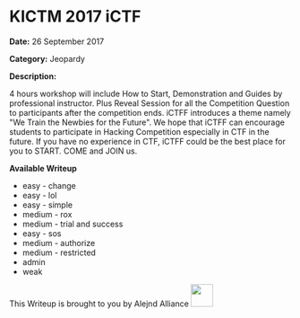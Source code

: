 # KICTM 2017 iCTF

**Date:** 26 September 2017 

**Category:** Jeopardy

**Description:**

4 hours workshop will include How to Start, Demonstration and Guides by professional instructor.   Plus Reveal Session for all the Competition Question to participants after the competition ends.
iCTFF introduces a theme namely "We Train the Newbies for the Future". We hope that iCTFF can encourage students to participate in Hacking Competition especially in CTF in the future. If you have no experience in CTF, iCTFF could be the best place for you to START. COME and JOIN us.

**Available Writeup**

- easy - change
- easy - lol
- easy - simple
- medium - rox
- medium - trial and success
- easy - sos
- medium - authorize
- medium - restricted
- admin
- weak



This Writeup is brought to you by Alejnd Alliance <img src="https://github.com/najashark/KICTM-2017-CTF-Writeup/blob/master/logo.png?raw=true" width="40">
